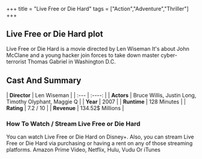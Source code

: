 +++
title = "Live Free or Die Hard"
tags = ["Action","Adventure","Thriller"]
+++
## Live Free or Die Hard plot
Live Free or Die Hard is a movie directed by Len Wiseman It's about John McClane and a young hacker join forces to take down master cyber-terrorist Thomas Gabriel in Washington D.C.
## Cast And Summary
| **Director**      | Len Wiseman |
    | :---        |    :----:   |
    |  **Actors** | Bruce Willis, Justin Long, Timothy Olyphant, Maggie Q |
    | **Year**   | 2007    |
    |  **Runtime** | 128 Minutes |
    |  **Rating** | 7.2 / 10 | 
    |  **Revenue** | 134.52$ Millions |
### How To Watch / Stream Live Free or Die Hard
You can watch Live Free or Die Hard on Disney+.
Also, you can stream Live Free or Die Hard via purchasing or having a rent on any of those streaming platforms.
Amazon Prime Video, Netflix, Hulu, Vudu Or iTunes